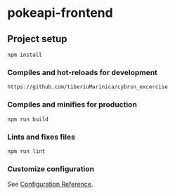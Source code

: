 # pokeapi-frontend

## Project setup
```
npm install
```

### Compiles and hot-reloads for development
```
https://github.com/tiberiuMarinica/cybrsn_excercise
```

### Compiles and minifies for production
```
npm run build
```

### Lints and fixes files
```
npm run lint
```

### Customize configuration
See [Configuration Reference](https://cli.vuejs.org/config/).
